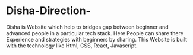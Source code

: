 # Disha-Direction-
Disha is Website which help to bridges gap between beginner and advanced people in a particular tech stack. Here People can share there Experience and strategies with beginners by sharing. This Website is built with the technology like Html, CSS, React, Javascript.
